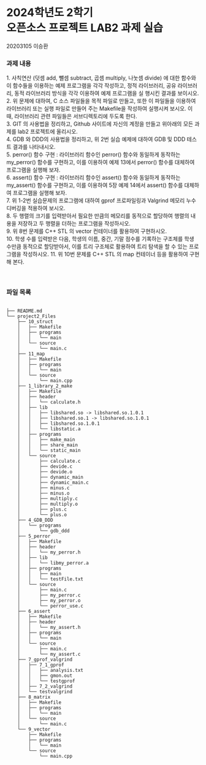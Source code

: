 <h1> 2024학년도 2학기 <br> 오픈소스 프로젝트 LAB2 과제 실습 </h1>
20203105 이승환
<h3> 과제 내용 </h3>
1. 사칙연산 (덧셈 add, 뺄셈 subtract, 곱셈 multiply, 나눗셈 divide) 에 대한 함수와 이 함수들을 이용하는 예제 프로그램을 각각 작성하고, 정적 라이브러리, 공유 라이브러리, 동적 라이브러리 방식을 각각 이용하여 예제 프로그램을 실 행시킨 결과를 보이시오. <br>
2. 위 문제에 대하여, C 소스 파일들을 목적 파일로 만들고, 또한 이 파일들을 이용하여 라이브러리 또는 실행 파일로 만들어 주는 Makefile을 작성하여 실행시켜 보시오. 이 때, 라이브러리 관련 파일들은 서브디렉토리에 두도록 한다. <br>
3. GIT 의 사용법을 정리하고, Github 사이트에 자신의 계정을 만들고 위아래의 모든 과제를 lab2 프로젝트에 올리시오. <br>
4. GDB 와 DDD의 사용법을 정리하고, 위 2번 실습 예제에 대하여 GDB 및 DDD 테스트 결과를 나타내시오. <br>
5. perror() 함수 구현 : 라이브러리 함수인 perror() 함수와 동일하게 동작하는 my_perror() 함수를 구현하고, 이를 이용하여 예제 13에서 perror() 함수를 대체하여 프로그램을 실행해 보자.<br> 
6. assert() 함수 구현 : 라이브러리 함수인 assert() 함수와 동일하게 동작하는 my_assert() 함수를 구현하고, 이를 이용하여 5장 예제 14에서 assert() 함수를 대체하여 프로그램을 실행해 보자. <br>
7. 위 1-2번 실습문제의 프로그램에 대하여 gprof 프로파일링과 Valgrind 메모리 누수 디버깅을 적용하여 보시오. <br>
8. 두 행렬의 크기를 입력받아서 필요한 만큼의 메모리를 동적으로 할당하여 행렬의 내용을 저장하고 두 행렬을 더하는 프로그램을 작성하시오. <br>
9. 위 8번 문제를 C++ STL 의 vector 컨테이너를 활용하여 구현하시오. <br>
10. 학생 수를 입력받은 다음, 학생의 이름, 중간, 기말 점수를 기록하는 구조체를 학생 수만큼 동적으로 할당받아서, 이를 트리 구조체로 활용하여 트리 탐색을 할 수 있는 프로그램을 작성하시오. 
11. 위 10번 문제를 C++ STL 의 map 컨테이너 등을 활용하여 구현해 본다.<br>
<br><br>
<h3> 파일 목록 </h1>

```

├── README.md
└── project2_Files
    ├── 10_struct
    │   ├── Makefile
    │   ├── programs
    │   │   └── main
    │   └── source
    │       └── main.c
    ├── 11_map
    │   ├── Makefile
    │   ├── programs
    │   │   └── main
    │   └── source
    │       └── main.cpp
    ├── 1_library_2_make
    │   ├── Makefile
    │   ├── header
    │   │   └── calculate.h
    │   ├── lib
    │   │   ├── libshared.so -> libshared.so.1.0.1
    │   │   ├── libshared.so.1 -> libshared.so.1.0.1
    │   │   ├── libshared.so.1.0.1
    │   │   └── libstatic.a
    │   ├── programs
    │   │   ├── make_main
    │   │   ├── share_main
    │   │   └── static_main
    │   └── source
    │       ├── calculate.c
    │       ├── devide.c
    │       ├── devide.o
    │       ├── dynamic_main
    │       ├── dynamic_main.c
    │       ├── minus.c
    │       ├── minus.o
    │       ├── multiply.c
    │       ├── multiply.o
    │       ├── plus.c
    │       └── plus.o
    ├── 4_GDB_DDD
    │   └── programs
    │       └── gdb_ddd
    ├── 5_perror
    │   ├── Makefile
    │   ├── header
    │   │   └── my_perror.h
    │   ├── lib
    │   │   └── libmy_perror.a
    │   ├── programs
    │   │   ├── main
    │   │   └── testFile.txt
    │   └── source
    │       ├── main.c
    │       ├── my_perror.c
    │       ├── my_perror.o
    │       └── perror_use.c
    ├── 6_assert
    │   ├── Makefile
    │   ├── header
    │   │   └── my_assert.h
    │   ├── programs
    │   │   └── main
    │   └── source
    │       ├── main.c
    │       └── my_assert.c
    ├── 7_gprof_valgrind
    │   ├── 7_1_gprof
    │   │   ├── analysis.txt
    │   │   ├── gmon.out
    │   │   └── testgprof
    │   ├── 7_2_valgrind
    │   └── testvalgrind
    ├── 8_matrix
    │   ├── Makefile
    │   ├── programs
    │   │   └── main
    │   └── source
    │       └── main.c
    └── 9_vector
        ├── Makefile
        ├── programs
        │   └── main
        └── source
            └── main.cpp

```
